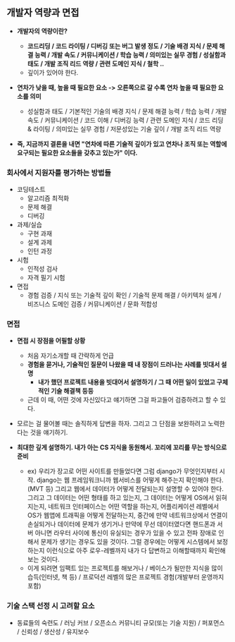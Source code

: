 ## 개발자 역량과 면접

- **개발자의 역량이란?**
  - **코드리딩 / 코드 라이팅 / 디버깅 또는 버그 발생 정도 / 기술 배경 지식 / 문제 해결 능력 / 개발 속도 / 커뮤니케이션 / 학습 능력 / 의미있는 실무 경험 / 성실함과 태도 / 개발 조직 리드 역량 / 관련 도메인 지식 / 철학 ..**
  - 깊이가 있어야 한다.

- **연차가 낮을 때, 높을 때 필요한 요소 -> 오른쪽으로 갈 수록 연차 높을 때 필요한 요소를 의미**
  - 성실함과 태도 / 기본적인 기술의 배경 지식 / 문제 해결 능력 / 학습 능력 / 개발 속도 / 커뮤니케이션 / 코드 이해 / 디버깅 능력 / 관련 도메인 지식 / 코드 리딩 & 라이팅 / 의미있는 실무 경험 / 저문성있는 기술 깊이 / 개발 조직 리드 역량 

- **즉, 지금까지 결론을 내면 "연차에 따른 기술적 깊이가 있고 연차나 조직 또는 역할에 요구되는 필요한 요소들을 갖추고 있는가" 이다.**

### 회사에서 지원자를 평가하는 방법들
- 코딩테스트
  - 알고리즘 최적화
  - 문제 해결
  - 디버깅
- 과제/실습
  - 구현 과재
  - 설계 과제
  - 인턴 과정
- 시험
  - 인적성 검사
  - 자격 필기 시험
- 면접
  - 경험 검증 / 지식 또는 기술적 깊이 확인 / 기술적 문제 해결 / 아키텍처 설계 / 비즈니스 도메인 검증 / 커뮤니케이션 / 문화 적합성


### 면접
- **면접 시 장점을 어필할 상황**
  - 처음 자기소개할 때 간략하게 언급
  - **경험을 묻거나, 기술적인 질문이 나왔을 때 내 장점이 드러나는 사례를 빗대서 설명**
    - **내가 했던 프로젝트 내용을 빗대어서 설명하기 / 그 때 어떤 일이 있었고 구체적인 기술 해결책 등등**
  - 근데 이 때, 어떤 것에 자신있다고 얘기하면 그걸 파고들어 검증하려고 할 수 있다. 

- 모르는 걸 물어볼 때는 솔직하게 답변을 하자. 그리고 그 단점을 보완하려고 노력한다는 것을 얘기하기.

- **최대한 깊게 설명하기. 내가 아는 CS 지식을 동원해서. 꼬리에 꼬리를 무는 방식으로 준비**
  - ex) 우리가 장고로 어떤 사이트를 만들었다면 그럼 django가 무엇인지부터 시작. django는 웹 프레임워크니까 웹서비스를 어떻게 해주는지 확인해야 한다.(MVT 등) 그리고 웹에서 데이터가 어떻게 전달되는지 설명할 수 있어야 한다. 그리고 그 데이터는 어떤 형태를 하고 있는지, 그 데이터는 어떻게 OS에서 읽혀지는지, 네트워크 인터페이스는 어떤 역할을 하는지, 어플리케이션 레벨에서 OS가 웹앱에 트래픽을 어떻게 전달하는지, 중간에 만약 네트워크상에서 연결이 손실되거나 데이터에 문제가 생기거나 만약에 무선 데이터였다면 핸드폰과 서버 아니면 라우터 사이에 통신이 유실되는 경우가 있을 수 있고 전파 장애로 인해서 문제가 생기는 경우도 있을 것이다. 그럴 경우에는 어떻게 시스템에서 보정하는지 이런식으로 아주 로우-레벨까지 내가 다 답변하고 이해할때까지 확인해보는 것이다. 
  - 이게 되려면 임팩트 있는 프로젝트를 해보거나 / 베이스가 될만한 지식을 많이 습득(인터넷, 책 등) / 프로덕션 레벨의 많은 프로젝트 경험(개발부터 운영까지 포함)


### 기술 스택 선정 시 고려할 요소
- 동료들의 숙련도 / 러닝 커브 / 오픈소스 커뮤니티 규모(또는 기술 지원) / 퍼포먼스 / 신뢰성 / 생산성 / 유지보수
